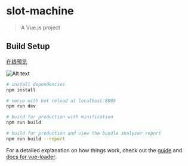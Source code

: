 # slot-machine

> A Vue.js project

## Build Setup
[在线预览](http://p9xkf6ifg.bkt.clouddn.com/index.html)

![Alt text](http://p9ubkn3w7.bkt.clouddn.com/2018-06-05_162727.jpg)

``` bash
# install dependencies
npm install

# serve with hot reload at localhost:8080
npm run dev

# build for production with minification
npm run build

# build for production and view the bundle analyzer report
npm run build --report
```

For a detailed explanation on how things work, check out the [guide](http://vuejs-templates.github.io/webpack/) and [docs for vue-loader](http://vuejs.github.io/vue-loader).

